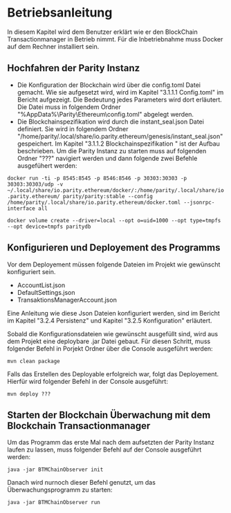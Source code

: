 # Betriebsanleitung
In diesem Kapitel wird dem Benutzer erklärt wie er den BlockChain Transactionmanager in Betrieb nimmt.
Für die Inbetriebnahme muss Docker auf dem Rechner installiert sein.
## Hochfahren der Parity Instanz
- Die Konfiguration der Blockchain wird über die config.toml Datei gemacht. Wie sie aufgesetzt wird, wird im Kapitel "3.1.1.1 Config.toml" im Bericht aufgezeigt. Die Bedeutung jedes Parameters wird dort erläutert.  Die Datei muss in folgendem Ordner "%AppData%\Parity\Ethereum\config.toml" abgelegt werden.
- Die  Blockchainspezifikation wird durch die instant_seal.json Datei definiert. Sie wird in folgendem Ordner "/home/parity/.local/share/io.parity.ethereum/genesis/instant_seal.json" gespeichert. Im Kapitel "3.1.1.2 Blockchainspezifikation
" ist der Aufbau beschrieben. 
Um die Parity Instanz zu starten muss auf folgenden Ordner "???" navigiert werden und dann folgende zwei Befehle ausgefühert werden:

```docker run -ti -p 8545:8545 -p 8546:8546 -p 30303:30303 -p 30303:30303/udp -v ~/.local/share/io.parity.ethereum/docker/:/home/parity/.local/share/io.parity.ethereum/ parity/parity:stable --config /home/parity/.local/share/io.parity.ethereum/docker.toml --jsonrpc-interface all ```

```docker volume create --driver=local --opt o=uid=1000 --opt type=tmpfs --opt device=tmpfs paritydb ```

## Konfigurieren und Deployement des Programms
Vor dem Deployement müssen folgende Dateien im Projekt wie gewünscht konfiguriert sein.
- AccountList.json
- DefaultSettings.json
- TransaktionsManagerAccount.json

Eine Anleitung wie diese Json Dateien konfiguriert werden, sind im Bericht im Kapitel "3.2.4 Persistenz" und Kapitel "3.2.5 Konfiguration" erläutert.


Sobald die Konfigurationsdateien wie gewünscht ausgefüllt sind, wird aus dem Projekt eine deploybare .jar Datei gebaut.
Für diesen Schritt, muss folgender Befehl in Porjekt Ordner über die Console ausgeführt werden:

```mvn clean package```

Falls das Erstellen des Deployable erfolgreich war, folgt das Deployement. Hierfür wird folgender Befehl in der Console ausgeführt:

```mvn deploy ???```
 
## Starten der Blockchain Überwachung mit dem Blockchain Transactionmanager
Um das Programm das erste Mal nach dem aufsetzten der Parity Instanz laufen zu lassen, muss folgender Befehl auf der Console ausgeführt werden:

```java -jar BTMChainObserver init```

Danach wird nurnoch dieser Befehl genutzt, um das Überwachungsprogramm zu starten:

```java -jar BTMChainObserver run```


